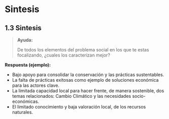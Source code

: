 # Sintesis

## 1.3 Sintesis

> **Ayuda:**
>
> De todos los elementos del problema social en los que te estas focalizando, ¿cuales los caracterizan mejor?

**Respuesta \(ejemplo\):**

* Bajo apoyo para consolidar la conservación y las prácticas sustentables.
* La falta de prácticas exitosas como ejemplo de soluciones económica para las actores clave.
* La limitada capacidad local para hacer frente, de manera sostenible, dos temas relacionados: Cambio Climático y las necesidades socio-económicas.
* El limitado conocimiento y baja valoración local, de los recursos naturales.

